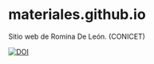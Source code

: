 # materiales.github.io

Sitio web de Romina De León.
 (CONICET)
 
[![DOI](https://zenodo.org/badge/DOI/10.5281/zenodo.11657178.svg)](https://doi.org/10.5281/zenodo.11657178)
